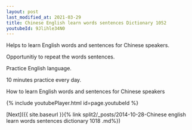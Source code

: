 ```yaml
---
layout: post
last_modified_at: 2021-03-29
title: Chinese English learn words sentences Dictionary 1052 
youtubeId: 9Jlihle34N0
---
```

 
 
Helps to learn English words and sentences for Chinese speakers.

Opportunitiy to repeat the words sentences. 

Practice English language. 
 
10 minutes practice every day. 
 
How to learn English words and sentences for Chinese speakers 
 
{% include youtubePlayer.html id=page.youtubeId %}
 
 
[Next]({{ site.baseurl }}{% link  split2/_posts/2014-10-28-Chinese english learn words sentences dictionary 1018 .md%})
 
